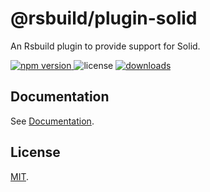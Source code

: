 # @rsbuild/plugin-solid

An Rsbuild plugin to provide support for Solid.

<p>
  <a href="https://npmjs.com/package/@rsbuild/plugin-solid">
   <img src="https://img.shields.io/npm/v/@rsbuild/plugin-solid?style=flat-square&colorA=564341&colorB=EDED91" alt="npm version" />
  </a>
  <img src="https://img.shields.io/badge/License-MIT-blue.svg?style=flat-square&colorA=564341&colorB=EDED91" alt="license" />
  <a href="https://npmcharts.com/compare/@rsbuild/plugin-solid?minimal=true"><img src="https://img.shields.io/npm/dm/@rsbuild/plugin-solid.svg?style=flat-square&colorA=564341&colorB=EDED91" alt="downloads" /></a>
</p>

## Documentation

See [Documentation](https://rsbuild.dev/plugins/list/plugin-solid).

## License

[MIT](https://github.com/web-infra-dev/rsbuild/blob/main/LICENSE).
